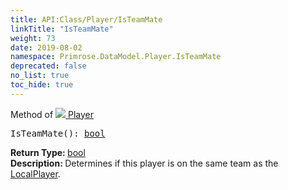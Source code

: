 ```yaml
---
title: API:Class/Player/IsTeamMate
linkTitle: "IsTeamMate"
weight: 73
date: 2019-08-02
namespace: Primrose.DataModel.Player.IsTeamMate
deprecated: false
no_list: true
toc_hide: true
---
```

Method of <a href="/docs/api-reference/Class/Player"><img src="/icons/silk/user.png"/>&nbsp;Player</a>
<pre class="method-declaration">
IsTeamMate(): <a class="type" href="/docs/api-reference/System/Primitives#boolean">bool</a></pre>
<b>Return Type: </b>
<a class="type" href="/docs/api-reference/System/Primitives#boolean">bool</a>
<br/>
<b>Description: </b>
Determines if this player is on the same team as the <a href="/docs/api-reference/Class/Players/LocalPlayer" >LocalPlayer</a>.

